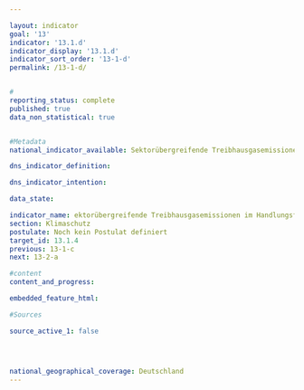 ```yaml
---

layout: indicator        
goal: '13'        
indicator: '13.1.d'        
indicator_display: '13.1.d'        
indicator_sort_order: '13-1-d'        
permalink: /13-1-d/        


#
reporting_status: complete        
published: true        
data_non_statistical: true   


#Metadata        
national_indicator_available: Sektorübergreifende Treibhausgasemissionen im Handlungsfeld Hochbau (Errichtung, Erhalt und Betrieb)

dns_indicator_definition:        

dns_indicator_intention:      

data_state:        

indicator_name: ektorübergreifende Treibhausgasemissionen im Handlungsfeld Hochbau (Errichtung, Erhalt und Betrieb)        
section: Klimaschutz        
postulate: Noch kein Postulat definiert        
target_id: 13.1.4        
previous: 13-1-c      
next: 13-2-a    

#content         
content_and_progress:        

embedded_feature_html:    

#Sources        

source_active_1: false




national_geographical_coverage: Deutschland                
---
```

